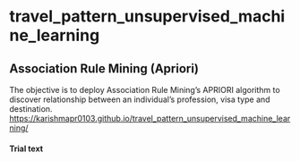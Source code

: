 # travel_pattern_unsupervised_machine_learning
## Association Rule Mining (Apriori)
The objective is to deploy Association Rule Mining’s APRIORI algorithm to discover relationship between an individual’s profession, visa type and destination. 
https://karishmapr0103.github.io/travel_pattern_unsupervised_machine_learning/

#### Trial text
